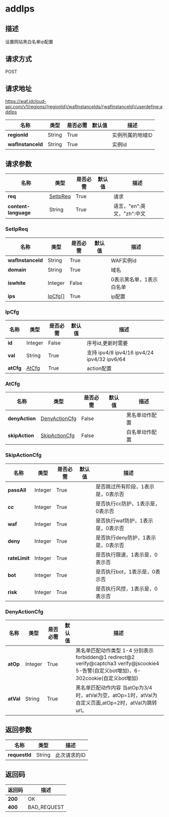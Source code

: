 # addIps


## 描述
设置网站黑白名单ip配置

## 请求方式
POST

## 请求地址
https://waf.jdcloud-api.com/v1/regions/{regionId}/wafInstanceIds/{wafInstanceId}/userdefine:addIps

|名称|类型|是否必需|默认值|描述|
|---|---|---|---|---|
|**regionId**|String|True| |实例所属的地域ID|
|**wafInstanceId**|String|True| |实例Id|

## 请求参数
|名称|类型|是否必需|默认值|描述|
|---|---|---|---|---|
|**req**|[SetIpReq](addips#setipreq)|True| |请求|
|**content-language**|String|True| |语言，"en":英文，"zh":中文|

### <div id="setipreq">SetIpReq</div>
|名称|类型|是否必需|默认值|描述|
|---|---|---|---|---|
|**wafInstanceId**|String|True| |WAF实例id|
|**domain**|String|True| |域名|
|**iswhite**|Integer|False| |0表示黑名单，1表示白名单|
|**ips**|[IpCfg[]](addips#ipcfg)|True| |ip配置|
### <div id="ipcfg">IpCfg</div>
|名称|类型|是否必需|默认值|描述|
|---|---|---|---|---|
|**id**|Integer|False| |序号id,更新时需要|
|**val**|String|True| |支持 ipv4/8 ipv4/16 ipv4/24 ipv4/32 ipv6/64|
|**atCfg**|[AtCfg](addips#atcfg)|True| |action配置|
### <div id="atcfg">AtCfg</div>
|名称|类型|是否必需|默认值|描述|
|---|---|---|---|---|
|**denyAction**|[DenyActionCfg](addips#denyactioncfg)|False| |黑名单动作配置|
|**skipAction**|[SkipActionCfg](addips#skipactioncfg)|False| |白名单动作配置|
### <div id="skipactioncfg">SkipActionCfg</div>
|名称|类型|是否必需|默认值|描述|
|---|---|---|---|---|
|**passAll**|Integer|True| |是否跳过所有阶段，1表示是，0表示否|
|**cc**|Integer|True| |是否执行cc防护，1表示是，0表示否|
|**waf**|Integer|True| |是否执行waf防护，1表示是，0表示否|
|**deny**|Integer|True| |是否执行deny防护，1表示是，0表示否|
|**rateLimit**|Integer|True| |是否执行限速，1表示是，0表示否|
|**bot**|Integer|True| |是否执行bot，1表示是，0表示否|
|**risk**|Integer|True| |是否执行风控，1表示是，0表示否|
### <div id="denyactioncfg">DenyActionCfg</div>
|名称|类型|是否必需|默认值|描述|
|---|---|---|---|---|
|**atOp**|Integer|True| |黑名单匹配动作类型 1-4 分别表示forbidden@1 redirect@2 verify@captcha3 verify@jscookie4 5-告警(自定义bot增加)，6-302cookie(自定义bot增加)|
|**atVal**|String|True| |黑名单匹配动作内容 当atOp为3/4时，atVal为空，atOp=1时，atVal为自定义页面,atOp=2时，atVal为跳转url。|

## 返回参数
|名称|类型|描述|
|---|---|---|
|**requestId**|String|此次请求的ID|


## 返回码
|返回码|描述|
|---|---|
|**200**|OK|
|**400**|BAD_REQUEST|
